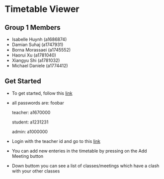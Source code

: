 # Timetable Viewer


## Group 1 Members <Timetable Warriors>
* Isabelle Huynh		(a1686874)
* Damian Suhaj		(a1747931)
* Borna Morassaei	(a1745552)
* Haorui Xu		(a1781040)
* Xiangyu Shi		(a1781032)
* Michael Daniele		(a1774412)


## Get Started
* To get started, follow this [link](https://murmuring-ravine-61115.herokuapp.com/)
  
* all passwords are: foobar
  
  teacher: a1670000
  
  student: a1231231
  
  admin: a1000000
  
 * Login with the teacher id and go to this [link](https://murmuring-ravine-61115.herokuapp.com/teachers/weekly/41)
  
 * You can add new enteries in the timetable by pressing on the Add Meeting button
  
 * Down buttom you can see a list of classes/meetings which have a clash with your other classes

